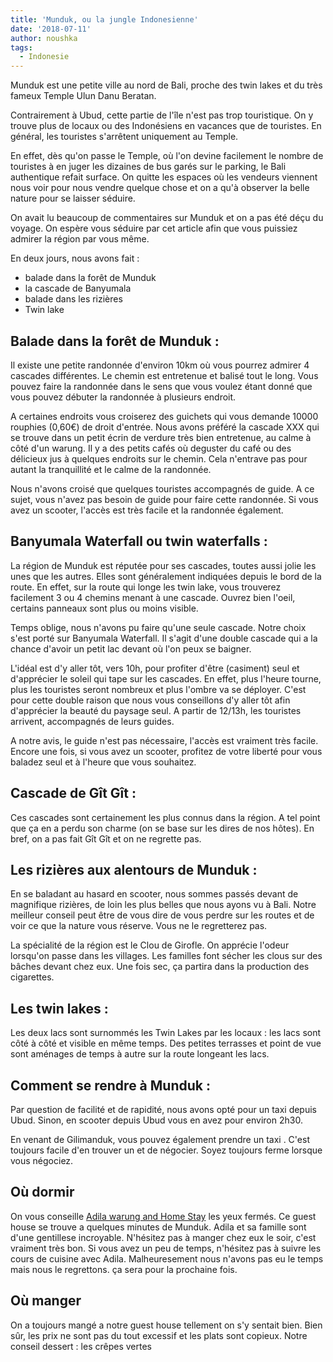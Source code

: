```yaml
---
title: 'Munduk, ou la jungle Indonesienne'
date: '2018-07-11'
author: noushka
tags:
  - Indonesie
---
```

Munduk est une petite ville au nord de Bali, proche des twin lakes et du très fameux Temple Ulun Danu Beratan.

Contrairement à Ubud, cette partie de l'île n'est pas trop touristique. On y trouve plus de locaux ou des Indonésiens en vacances que de touristes. En général, les touristes s'arrêtent uniquement au Temple.

En effet, dès qu'on passe le Temple, où l'on devine facilement le nombre de touristes à en juger les dizaines de bus garés sur le parking, le Bali authentique refait surface. On quitte les espaces où les vendeurs viennent nous voir pour nous vendre quelque chose et on a qu'à observer la belle nature pour se laisser séduire. 

On avait lu beaucoup de commentaires sur Munduk et on a pas été déçu du voyage. On espère vous séduire par cet article afin que vous puissiez admirer la région par vous même.

En deux jours, nous avons fait :

* balade dans la forêt de Munduk
* la cascade de Banyumala 
* balade dans les rizières
* Twin lake



## Balade dans la forêt de Munduk :

Il existe une petite randonnée d'environ 10km où vous pourrez admirer 4 cascades différentes. Le chemin est entretenue et balisé tout le long. Vous pouvez faire la randonnée dans le sens que vous voulez étant donné que vous pouvez débuter la randonnée à plusieurs endroit. 

A certaines endroits vous croiserez des guichets qui vous demande 10000 rouphies (0,60€) de droit d'entrée. Nous avons préféré la cascade XXX qui se trouve dans un petit écrin de verdure très bien entretenue, au calme à côté d'un warung. Il y a des petits cafés où deguster du café ou des délicieux jus à quelques endroits sur le chemin. Cela n'entrave pas pour autant la tranquillité et le calme de la randonnée. 

Nous n'avons croisé que quelques touristes accompagnés de guide. A ce sujet, vous n'avez pas besoin de guide pour faire cette randonnée. Si vous avez un scooter, l'accès est très facile et la randonnée également. 



## Banyumala Waterfall ou twin waterfalls :

La région de Munduk est réputée pour ses cascades, toutes aussi jolie les unes que les autres. Elles sont généralement indiquées depuis le bord de la route. En effet, sur la route qui longe les twin lake, vous trouverez facilement 3 ou 4 chemins menant à une cascade. Ouvrez bien l'oeil, certains panneaux sont plus ou moins visible. 

Temps oblige, nous n'avons pu faire qu'une seule cascade. Notre choix s'est porté sur Banyumala Waterfall. Il s'agit d'une double cascade qui a la chance d'avoir un petit lac devant où l'on peux se baigner. 

L'idéal est d'y aller tôt, vers 10h, pour profiter d'être (casiment) seul et d'apprécier le soleil qui tape sur les cascades. En effet, plus l'heure tourne, plus les touristes seront nombreux et plus l'ombre va se déployer. C'est pour cette double raison que nous vous conseillons d'y aller tôt afin d'apprécier la beauté du paysage seul. A partir de 12/13h, les touristes arrivent, accompagnés de leurs guides.

A notre avis, le guide n'est pas nécessaire, l'accès est vraiment très facile. Encore une fois, si vous avez un scooter, profitez de votre liberté pour vous baladez seul et à l'heure que vous souhaitez. 



## Cascade de Gît Gît :

Ces cascades sont certainement les plus connus dans la région. A tel point que ça en a perdu son charme (on se base sur les dires de nos hôtes). En bref, on a pas fait Gît Gît et on ne regrette pas. 



## Les rizières aux alentours de Munduk :

En se baladant au hasard en scooter, nous sommes passés devant de magnifique rizières, de loin les plus belles que nous ayons vu à Bali. Notre meilleur conseil peut être de vous dire de vous perdre sur les routes et de voir ce que la nature vous réserve. Vous ne le regretterez pas. 

La spécialité de la région est le Clou de Girofle. On apprécie l'odeur lorsqu'on passe dans les villages. Les familles font sécher les clous sur des bâches devant chez eux. Une fois sec, ça partira dans la production des cigarettes.



## Les twin lakes :

Les deux lacs sont surnommés les Twin Lakes par les locaux : les lacs sont côté à côté et visible en même temps. Des petites terrasses et point de vue sont aménages de temps à autre sur la route longeant les lacs. 



## Comment se rendre à Munduk :

Par question de facilité et de rapidité, nous avons opté pour un taxi depuis Ubud. Sinon, en scooter depuis Ubud vous en avez pour environ 2h30.

En venant de Gilimanduk, vous pouvez également prendre un taxi . C'est toujours facile d'en trouver un et de négocier. Soyez toujours ferme lorsque vous négociez.



## Où dormir

On vous conseille [Adila warung and Home Stay](https://www.booking.com/hotel/id/adila-warung-amp-homestay.fr.html) les yeux fermés. Ce guest house se trouve a quelques minutes de Munduk. Adila et sa famille sont d'une gentillese incroyable. N'hésitez pas à manger chez eux le soir, c'est vraiment très bon. Si vous avez un peu de temps, n'hésitez pas à suivre les cours de cuisine avec Adila. Malheuresement nous n'avons pas eu le temps mais nous le regrettons. ça sera pour la prochaine fois.



## Où manger

On a toujours mangé a notre guest house tellement on s'y sentait bien. Bien sûr, les prix ne sont pas du tout excessif et les plats sont copieux. Notre conseil dessert : les crêpes vertes

